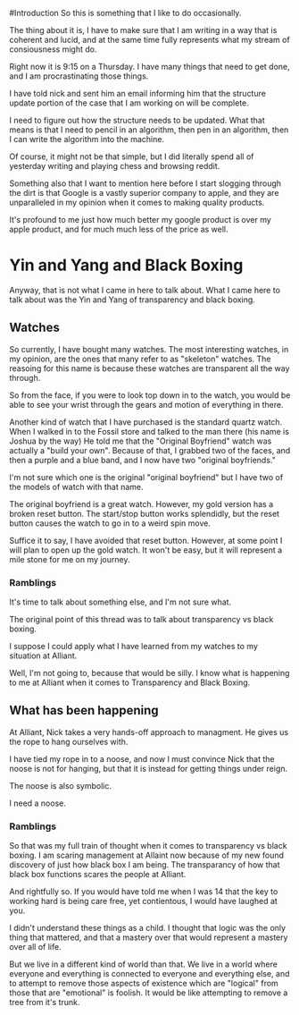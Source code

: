 #Introduction
So this is something that I like to do occasionally.

The thing about it is, I have to make sure that I am writing in a way that is
coherent and lucid, and at the same time fully represents what my stream of
consiousness might do.

Right now it is 9:15 on a Thursday. I have many things that need to get done,
and I am procrastinating those things.

I have told nick and sent him an email informing him that the structure update
portion of the case that I am working on will be complete.

I need to figure out how the structure needs to be updated. What that means is
that I need to pencil in an algorithm, then pen in an algorithm, then I can
write the algorithm into the machine.

Of course, it might not be that simple, but I did literally spend all of
yesterday writing and playing chess and browsing reddit.

Something also that I want to mention here before I start slogging through the
dirt is that Google is a vastly superior company to apple, and they are
unparalleled in my opinion when it comes to making quality products.

It's profound to me just how much better my google product is over my apple
product, and for much much less of the price as well.

# Yin and Yang and Black Boxing
Anyway, that is not what I came in here to talk about. What I came here to talk
about was the Yin and Yang of transparency and black boxing.

## Watches
So currently, I have bought many watches. The most interesting watches, in my
opinion, are the ones that many refer to as "skeleton" watches. The reasoing
for this name is because these watches are transparent all the way through.

So from the face, if you were to look top down in to the watch, you would be
able to see your wrist through the gears and motion of everything in there.

Another kind of watch that I have purchased is the standard quartz watch. When
I walked in to the Fossil store and talked to the man there (his name is Joshua
by the way) He told me that the "Original Boyfriend" watch was actually a
"build your own". Because of that, I grabbed two of the faces, and then a
purple and a blue band, and I now have two "original boyfriends."

I'm not sure which one is the original "original boyfriend" but I have two of
the models of watch with that name.

The original boyfriend is a great watch. However, my gold version has a broken
reset button. The start/stop button works splendidly, but the reset button
causes the watch to go in to a weird spin move.

Suffice it to say, I have avoided that reset button. However, at some point I
will plan to open up the gold watch. It won't be easy, but it will represent a
mile stone for me on my journey.

### Ramblings
It's time to talk about something else, and I'm not sure what.

The original point of this thread was to talk about transparency vs black
boxing.

I suppose I could apply what I have learned from my watches to my situation at
Alliant.

Well, I'm not going to, because that would be silly. I know what is happening
to me at Alliant when it comes to Transparency and Black Boxing.

## What has been happening
At Alliant, Nick takes a very hands-off approach to managment. He gives us the
rope to hang ourselves with.

I have tied my rope in to a noose, and now I must convince Nick that the noose
is not for hanging, but that it is instead for getting things under reign.

The noose is also symbolic.

I need a noose.

### Ramblings
So that was my full train of thought when it comes to transparency vs black
boxing. I am scaring management at Allaint now because of my new found
discovery of just how black box I am being. The transparancy of how that black
box functions scares the people at Alliant.

And rightfully so. If you would have told me when I was 14 that the key to
working hard is being care free, yet contientous, I would have laughed at you.

I didn't understand these things as a child. I thought that logic was the only
thing that mattered, and that a mastery over that would represent a mastery
over all of life.

But we live in a different kind of world than that. We live in a world where
everyone and everything is connected to everyone and everything else, and to
attempt to remove those aspects of existence which are "logical" from those
that are "emotional" is foolish. It would be like attempting to remove a tree
from it's trunk.


